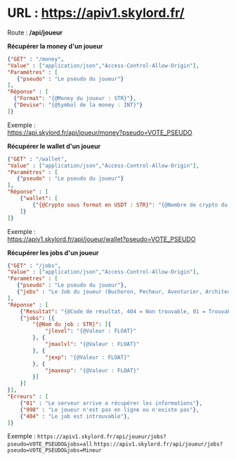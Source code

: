 <h1>URL : <a href="https://apiv1.skylord.fr/">https://apiv1.skylord.fr/</a></h1>

Route : <b>/api/joueur</b>

<b>Récupérer la money d'un joueur</b>
```json
{"GET" : "/money",
"Value" : ["application/json","Access-Control-Allow-Origin"],
"Paramètres" : [
   {"pseudo" : "Le pseudo du joueur"}
],
"Réponse" : [
  {"Format": "{@Money du joueur : STR}"},
  {"Devise": "{@Symbol de la money : INT}"}
]}
```

Exemple : <br>
https://api.skylord.fr/api/joueur/money?pseudo=VOTE_PSEUDO


<b>Récupérer le wallet d'un joueur</b>
```json
{"GET" : "/wallet",
"Value" : ["application/json","Access-Control-Allow-Origin"],
"Paramètres" : [
   {"pseudo" : "Le pseudo du joueur"}
],
"Réponse" : [
    {"wallet": [
        {"{@Crypto sous format en USDT : STR}": "{@Nombre de crypto du joueur : FLOAT}"}
    ]}
]}
```

Exemple : <br>
https://apiv1.skylord.fr/api/joueur/wallet?pseudo=VOTE_PSEUDO


<b>Récupérer les jobs d'un joueur</b>
```json
{"GET" : "/jobs",
"Value" : ["application/json","Access-Control-Allow-Origin"],
"Paramètres" : [
   {"pseudo" : "Le pseudo du joueur"},
   {"jobs" : "Le Job du joueur (Bucheron, Pecheur, Aventurier, Architecte, Chasseur, Fermier, Mineur, all)"}
],
"Réponse" : [
    {"Resultat": "{@Code de résultat, 404 = Non trouvable, 01 = Trouvable : STR}"},
    {"jobs": [{
        "{@Nom du job : STR}": [{
            "jlevel": "{@Valeur : FLOAT}"
        }, {
            "jmaxlvl": "{@Valeur : FLOAT}"
        }, {
            "jexp": "{@Valeur : FLOAT}"
        }, {
            "jmaxexp": "{@Valeur : FLOAT}"
        }]
    }]
}],
"Erreurs" : [
    {"01" : "Le serveur arrive a récupérer les informations"},
    {"998" : "Le joueur n'est pas en ligne ou n'existe pas"},
    {"404" : "Le job est introuvable"},
]}
```

Exemple : 
``https://apiv1.skylord.fr/api/joueur/jobs?pseudo=VOTE_PSEUDO&jobs=all``
``https://apiv1.skylord.fr/api/joueur/jobs?pseudo=VOTE_PSEUDO&jobs=Mineur``
